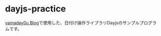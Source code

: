 # dayjs-practice
[yamaday0u Blog](https://yamaday0u.net/2023/11/15/dayjs-practice/)で使用した、日付け操作ライブラリDayjsのサンプルプログラムです。